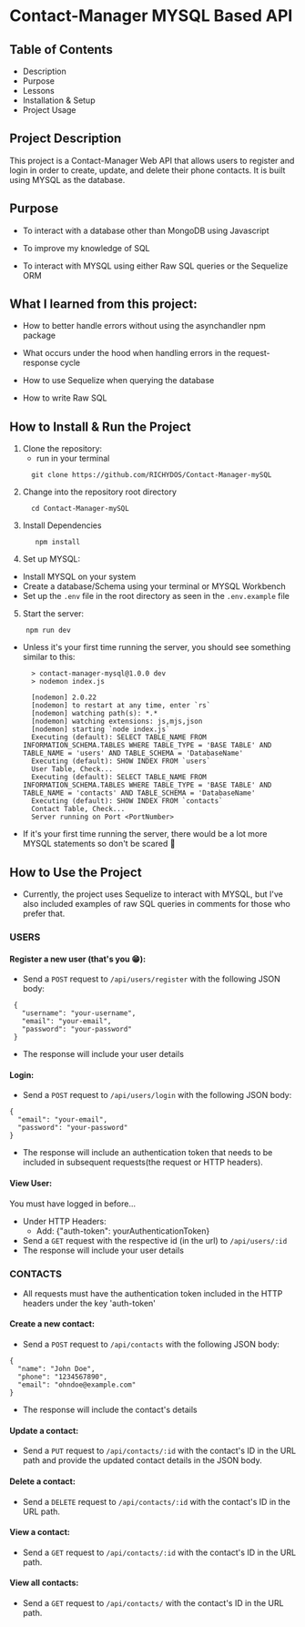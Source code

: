 # Contact-Manager MYSQL Based API

## Table of Contents
* Description
* Purpose
* Lessons
* Installation & Setup
* Project Usage

## Project Description
This project is a Contact-Manager Web API that allows users to register and login in order to create, update, and delete their phone contacts. It is built using MYSQL as the database.

## Purpose
- To interact with a database other than MongoDB using Javascript
  
- To improve my knowledge of SQL

- To interact with MYSQL using either Raw SQL queries or the Sequelize ORM

## What I learned from this project:
- How to better handle errors without using the asynchandler npm package

- What occurs under the hood when handling errors in the request-response cycle

- How to use Sequelize when querying the database

- How to write Raw SQL

## How to Install & Run the Project
1. Clone the repository:
   - run in your terminal
   ```
     git clone https://github.com/RICHYDOS/Contact-Manager-mySQL
   ```
3. Change into the repository root directory
   ```
     cd Contact-Manager-mySQL
   ```
5. Install Dependencies
   ```
      npm install
   ```
7. Set up MYSQL:
  - Install MYSQL on your system
  - Create a database/Schema using your terminal or MYSQL Workbench
  - Set up the `.env` file in the root directory as seen in the `.env.example` file
5. Start the server:
  ```
      npm run dev
  ```
  - Unless it's your first time running the server, you should see something similar to this:
    ```
      > contact-manager-mysql@1.0.0 dev
      > nodemon index.js
      
      [nodemon] 2.0.22
      [nodemon] to restart at any time, enter `rs`
      [nodemon] watching path(s): *.*
      [nodemon] watching extensions: js,mjs,json
      [nodemon] starting `node index.js`
      Executing (default): SELECT TABLE_NAME FROM INFORMATION_SCHEMA.TABLES WHERE TABLE_TYPE = 'BASE TABLE' AND TABLE_NAME = 'users' AND TABLE_SCHEMA = 'DatabaseName'
      Executing (default): SHOW INDEX FROM `users`
      User Table, Check...
      Executing (default): SELECT TABLE_NAME FROM INFORMATION_SCHEMA.TABLES WHERE TABLE_TYPE = 'BASE TABLE' AND TABLE_NAME = 'contacts' AND TABLE_SCHEMA = 'DatabaseName'
      Executing (default): SHOW INDEX FROM `contacts`
      Contact Table, Check...
      Server running on Port <PortNumber>
    ```
  - If it's your first time running the server, there would be a lot more MYSQL statements so don't be scared 🥲


## How to Use the Project

- Currently, the project uses Sequelize to interact with MYSQL, but I've also included examples of raw SQL queries in comments for those who prefer that.

### USERS
#### Register a new user (that's you 😁):
- Send a `POST` request to `/api/users/register` with the following JSON body:
```
 {
   "username": "your-username",
   "email": "your-email",
   "password": "your-password"
 }
 ```
 - The response will include your user details

#### Login:
- Send a `POST` request to `/api/users/login` with the following JSON body:
 ```
 {
   "email": "your-email",
   "password": "your-password"
 }
 ```
 - The response will include an authentication token that needs to be included in subsequent requests(the request or HTTP headers).

#### View User:
  You must have logged in before...
- Under HTTP Headers:
  - Add: {"auth-token": yourAuthenticationToken}
- Send a `GET` request with the respective id (in the url) to `/api/users/:id`
 - The response will include your user details

### CONTACTS
- All requests must have the authentication token included in the HTTP headers under the key 'auth-token'
#### Create a new contact:
- Send a `POST` request to `/api/contacts` with the following JSON body:
 ```
 {
   "name": "John Doe",
   "phone": "1234567890",
   "email": "ohndoe@example.com"
 }
```
 - The response will include the contact's details

#### Update a contact:
- Send a `PUT` request to `/api/contacts/:id` with the contact's ID in the URL path and provide the updated contact details in the JSON body.

#### Delete a contact:
- Send a `DELETE` request to `/api/contacts/:id` with the contact's ID in the URL path.

#### View a contact:
- Send a `GET` request to `/api/contacts/:id` with the contact's ID in the URL path.

#### View all contacts:
- Send a `GET` request to `/api/contacts/` with the contact's ID in the URL path.
